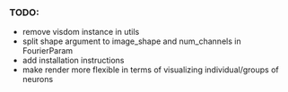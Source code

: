 ### TODO:
- remove visdom instance in utils
- split shape argument to image_shape and num_channels in FourierParam
- add installation instructions
- make render more flexible in terms of visualizing individual/groups of neurons
